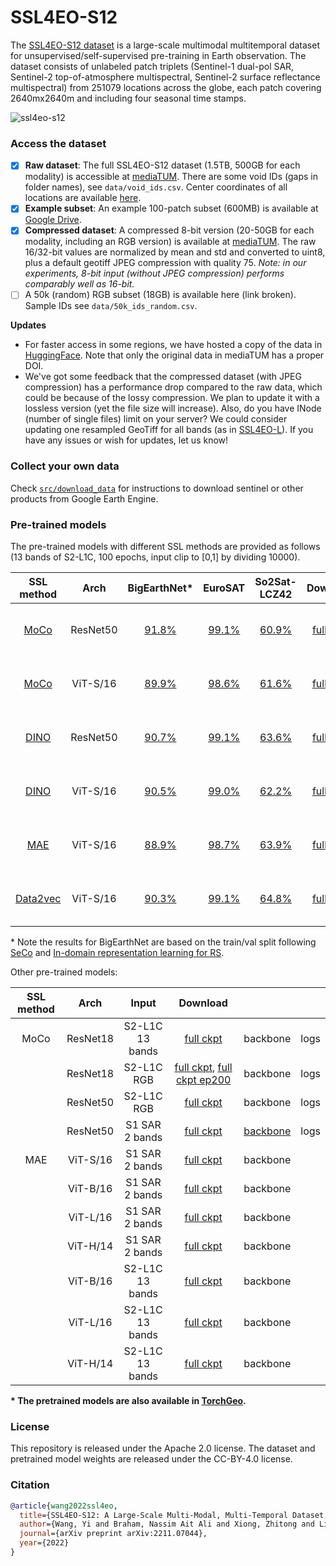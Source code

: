 # SSL4EO-S12
The [SSL4EO-S12 dataset](https://arxiv.org/abs/2211.07044) is a large-scale multimodal multitemporal dataset for unsupervised/self-supervised pre-training in Earth observation. The dataset consists of unlabeled patch triplets (Sentinel-1 dual-pol SAR, Sentinel-2 top-of-atmosphere multispectral, Sentinel-2 surface reflectance multispectral) from 251079 locations across the globe, each patch covering 2640mx2640m and including four seasonal time stamps.

![ssl4eo-s12](assets/hello.png)

### Access the dataset
- [x] **Raw dataset**: The full SSL4EO-S12 dataset (1.5TB, 500GB for each modality) is accessible at [mediaTUM](https://mediatum.ub.tum.de/1660427). There are some void IDs (gaps in folder names), see `data/void_ids.csv`. Center coordinates of all locations are available [here](https://drive.google.com/file/d/1RyJnGznSbMparS88BhHkXxETf0K-qYqI/view?usp=sharing).
- [x] **Example subset**: An example 100-patch subset (600MB) is available at [Google Drive](https://drive.google.com/file/d/1sRWcYbaWs-efXza6kw03GlJQdZHq5iRN/view?usp=sharing).
- [x] **Compressed dataset**: A compressed 8-bit version (20-50GB for each modality, including an RGB version) is available at [mediaTUM](https://mediatum.ub.tum.de/1702379). The raw 16/32-bit values are normalized by mean and std and converted to uint8, plus a default geotiff JPEG compression with quality 75. *Note: in our experiments, 8-bit input (without JPEG compression) performs comparably well as 16-bit.*
- [ ] A 50k (random) RGB subset (18GB) is available here (link broken). Sample IDs see `data/50k_ids_random.csv`.

**Updates**
- For faster access in some regions, we have hosted a copy of the data in [HuggingFace](https://huggingface.co/datasets/wangyi111/SSL4EO-S12). Note that only the original data in mediaTUM has a proper DOI.
- We've got some feedback that the compressed dataset (with JPEG compression) has a performance drop compared to the raw data, which could be because of the lossy compression. We plan to update it with a lossless version (yet the file size will increase). Also, do you have INode (number of single files) limit on your server? We could consider updating one resampled GeoTiff for all bands (as in [SSL4EO-L](https://arxiv.org/abs/2306.09424)). If you have any issues or wish for updates, let us know!

### Collect your own data
Check [`src/download_data`](src/download_data) for instructions to download sentinel or other products from Google Earth Engine.


### Pre-trained models
The pre-trained models with different SSL methods are provided as follows (13 bands of S2-L1C, 100 epochs, input clip to [0,1] by dividing 10000).


| SSL method |   Arch   | BigEarthNet* | EuroSAT | So2Sat-LCZ42 |                                                   Download                                                  |          |      | Usage |
|:----------:|:--------:|:-----------:|:-------:|:------------:|:-----------------------------------------------------------------------------------------------------------:|:--------:|:----:|:----:|
|    [MoCo](https://github.com/facebookresearch/moco)    | ResNet50 |    [91.8%](src/benchmark/transfer_classification/scripts/benchmark/srun_ft_moco_rn50_s2c_BE.sh)    |  [99.1%](src/benchmark/transfer_classification/scripts/benchmark/srun_ft_moco_rn50_s2c_EU.sh)  |     [60.9%](src/benchmark/transfer_classification/scripts/benchmark/srun_ft_moco_vits16_s2c_SS.sh)    |    [full ckpt](https://drive.google.com/file/d/1OrtPfG2wkO05bimstQ_T9Dza8z3zp8i-/view?usp=sharing)    | [backbone](https://drive.google.com/file/d/1MAe3dCW4hPasSaBMZAVkJVX80LONkrLY/view?usp=sharing) | [logs](https://drive.google.com/file/d/1G66pdvJmeD6Rc-OZdOKA1h2Vnvq_0nnt/view?usp=sharing) | [define model](https://github.com/zhu-xlab/SSL4EO-S12/blob/d2868adfada65e40910bfcedfc49bc3b20df2248/src/benchmark/transfer_classification/linear_BE_moco.py#L228-L236), [load weights](https://github.com/zhu-xlab/SSL4EO-S12/blob/d2868adfada65e40910bfcedfc49bc3b20df2248/src/benchmark/transfer_classification/linear_BE_moco.py#L248-L276) |
|    [MoCo](https://github.com/facebookresearch/moco-v3)        | ViT-S/16 |    [89.9%](src/benchmark/transfer_classification/scripts/benchmark/srun_ft_moco_vits16_s2c_BE.sh)    |  [98.6%](src/benchmark/transfer_classification/scripts/benchmark/srun_ft_moco_vits16_s2c_EU.sh)  |     [61.6%](src/benchmark/transfer_classification/scripts/benchmark/srun_ft_moco_vits16_s2c_SS.sh)    |   [full ckpt](https://drive.google.com/file/d/1Tx07L6OilkfcgE2HWiSXHRmRepCPdn6V/view?usp=sharing)   | [backbone](https://drive.google.com/file/d/1LREGuI6w7Gq6Xm0jFQdxxtp8QkmLvJWk/view?usp=sharing) | [logs](https://drive.google.com/file/d/1f05B85T4Y2-RntfAw42uICKm9mwilHXF/view?usp=sharing) | [define model](https://github.com/zhu-xlab/SSL4EO-S12/blob/1a668f76fd46762a19780293675a6e23e5204e72/src/benchmark/transfer_classification/linear_BE_moco_v3.py#L182-L184), [load weights](https://github.com/zhu-xlab/SSL4EO-S12/blob/1a668f76fd46762a19780293675a6e23e5204e72/src/benchmark/transfer_classification/linear_BE_moco_v3.py#L199-L220) |
|    [DINO](https://github.com/facebookresearch/dino)    | ResNet50 |    [90.7%](src/benchmark/transfer_classification/scripts/benchmark/srun_ft_dino_rn50_s2c_BE.sh)    |  [99.1%](src/benchmark/transfer_classification/scripts/benchmark/srun_ft_dino_rn50_s2c_EU.sh)  |     [63.6%](src/benchmark/transfer_classification/scripts/benchmark/srun_ft_dino_rn50_s2c_SS.sh)    |    [full ckpt](https://drive.google.com/file/d/1iSHHp_cudPjZlshqWXVZj5TK74P32a2q/view?usp=sharing)    | [backbone](https://drive.google.com/file/d/1B4o_NvY7O6fJrvsOUR-7QzLYNpRL1ieA/view?usp=sharing) | [logs](https://drive.google.com/file/d/1VxjT-3n1ckbvnlsF81jZwmm9Wvb3YX0H/view?usp=sharing) | [define model](https://github.com/zhu-xlab/SSL4EO-S12/blob/1a668f76fd46762a19780293675a6e23e5204e72/src/benchmark/transfer_classification/linear_BE_dino.py#L57-L61), [load weights](https://github.com/zhu-xlab/SSL4EO-S12/blob/1a668f76fd46762a19780293675a6e23e5204e72/src/benchmark/transfer_classification/models/dino/utils.py#L92-L103) |
|   [DINO](https://github.com/facebookresearch/dino)         | ViT-S/16 |    [90.5%](src/benchmark/transfer_classification/scripts/benchmark/srun_ft_dino_vits16_s2_BE.sh)    |  [99.0%](src/benchmark/transfer_classification/scripts/benchmark/srun_ft_dino_vits16_s2c_EU.sh)  |     [62.2%](src/benchmark/transfer_classification/scripts/benchmark/srun_ft_dino_vits16_s2c_SS.sh)    |   [full ckpt](https://drive.google.com/file/d/1CseO5vvMReGlAulm5o4ZgbjUgj8VlAH7/view?usp=sharing)   | [backbone](https://drive.google.com/file/d/1kjQWfPRI5z43EmRkw5fzgHU01hB7E_4H/view?usp=sharing) | [logs](https://drive.google.com/file/d/1eeKrKFMa6akGyXugBRF6-rJ7oTIeZAno/view?usp=sharing) | [define model](https://github.com/zhu-xlab/SSL4EO-S12/blob/1a668f76fd46762a19780293675a6e23e5204e72/src/benchmark/transfer_classification/linear_BE_dino.py#L53-L55), [load weights](https://github.com/zhu-xlab/SSL4EO-S12/blob/1a668f76fd46762a19780293675a6e23e5204e72/src/benchmark/transfer_classification/models/dino/utils.py#L92-L103) |
|     [MAE](https://github.com/facebookresearch/mae)    | ViT-S/16 |    [88.9%](src/benchmark/transfer_classification/scripts/benchmark/srun_ft_mae_vits16_s2c_BE.sh)    |  [98.7%](src/benchmark/transfer_classification/scripts/benchmark/srun_ft_mae_vits16_s2c_EU.sh)  |     [63.9%](src/benchmark/transfer_classification/scripts/benchmark/srun_ft_mae_vits16_s2c_SS.sh)    |    [full ckpt](https://drive.google.com/file/d/1QTBKl1asxgQCNd6bO2azXZNPfoQ3Sazv/view?usp=sharing)   | [backbone](https://drive.google.com/file/d/1hdie-7orFnj5Q1E1C2BudqwQCvMk3Fza/view?usp=sharing) | [logs](https://drive.google.com/file/d/1uJojq9q_fKMdD6cO1YXCPguZYEmfj35s/view?usp=sharing) | [define model](https://github.com/zhu-xlab/SSL4EO-S12/blob/1a668f76fd46762a19780293675a6e23e5204e72/src/benchmark/transfer_classification/linear_BE_mae.py#L232-L236), [load weights](https://github.com/zhu-xlab/SSL4EO-S12/blob/1a668f76fd46762a19780293675a6e23e5204e72/src/benchmark/transfer_classification/linear_BE_mae.py#L238-L259) |
|  [Data2vec](https://github.com/facebookresearch/fairseq/tree/main/examples/data2vec)  | ViT-S/16 |    [90.3%](src/benchmark/transfer_classification/scripts/benchmark/ft_data2vec_vit16_s2c_BE_100.sh)    |  [99.1%](src/benchmark/transfer_classification/scripts/benchmark/ft_data2vec_vits16_s2c_EU_100.sh)  |     [64.8%](src/benchmark/transfer_classification/scripts/benchmark/lc_data2vec_vits16_s2c_SS_100.sh)    | [full ckpt](https://drive.google.com/file/d/1VbIGBwzZYndv4v1vx9FiD6IP-YwsHEns/view?usp=sharing) | [backbone](https://drive.google.com/file/d/1YecuYPAxl1NIzLmsmdbUROjCb5g0t80l/view?usp=sharing) | logs | [define model](https://github.com/zhu-xlab/SSL4EO-S12/blob/1a668f76fd46762a19780293675a6e23e5204e72/src/benchmark/transfer_classification/linear_BE_data2vec.py#L372-L390), [load weights](https://github.com/zhu-xlab/SSL4EO-S12/blob/1a668f76fd46762a19780293675a6e23e5204e72/src/benchmark/transfer_classification/linear_BE_data2vec.py#L406-L553) |

\* Note the results for BigEarthNet are based on the train/val split following [SeCo](https://github.com/ServiceNow/seasonal-contrast/blob/8285173ec205b64bc3e53b880344dd6c3f79fa7a/datasets/bigearthnet_dataset.py#L119) and [In-domain representation learning for RS](https://github.com/google-research/google-research/tree/master/remote_sensing_representations).

Other pre-trained models:

| SSL method |   Arch   | Input |                                                           Download                                                           |          |      |
|:----------:|:--------:|:----------------:|:----------------------------------------------------------------------------------------------------------------------------:|:--------:|:----:|
|    MoCo    | ResNet18 | S2-L1C 13 bands      |             [full ckpt](https://drive.google.com/file/d/1iWLm7ljQ6tKZiVp47pJUPDe3Un0BUd9o/view?usp=sharing)            | backbone | logs |
|            | ResNet18 | S2-L1C RGB            | [full ckpt](https://drive.google.com/file/d/1HfgXS5VpQA39k8mFrWMbHvYwuT_j6Mbi/view?usp=sharing), [full ckpt ep200](https://drive.google.com/file/d/1U_m39Owahk15Vg1uL1MYbPAmAyUWBKfI/view?usp=sharing) | backbone | logs |
|            | ResNet50 | S2-L1C RGB            |             [full ckpt](https://drive.google.com/file/d/1UEpA9sOcA47W0cmwQhkSeXfQxrL-EcJB/view?usp=sharing)            | backbone | logs |
|            | ResNet50 | S1 SAR 2 bands            |             [full ckpt](https://drive.google.com/file/d/1gjTTWikf1qORJyFifWD1ksk9HzezqQ0b/view?usp=sharing)            | [backbone](https://drive.google.com/file/d/1E5MvVI1SnQneQXe37QAWx_B6aoTiSN24/view?usp=sharing) | logs |
| MAE |        ViT-S/16 | S1 SAR 2 bands | [full ckpt](https://huggingface.co/wangyi111/SSL4EO-S12/resolve/main/B2_vits16_mae_ep99.pth) | backbone  |
|     |        ViT-B/16 | S1 SAR 2 bands | [full ckpt](https://huggingface.co/wangyi111/SSL4EO-S12/resolve/main/B2_vitb16_mae_ep99.pth) | backbone  |
|     |        ViT-L/16 | S1 SAR 2 bands | [full ckpt](https://huggingface.co/wangyi111/SSL4EO-S12/resolve/main/B2_vitl16_mae_ep99.pth) | backbone  |
|     |        ViT-H/14 | S1 SAR 2 bands | [full ckpt](https://huggingface.co/wangyi111/SSL4EO-S12/resolve/main/B2_vith14_mae_ep199.pth) | backbone  |
|     |        ViT-B/16 | S2-L1C 13 bands | [full ckpt](https://huggingface.co/wangyi111/SSL4EO-S12/resolve/main/B13_vitb16_mae_ep99.pth) | backbone |
|     |        ViT-L/16 | S2-L1C 13 bands | [full ckpt](https://huggingface.co/wangyi111/SSL4EO-S12/resolve/main/B13_vitl16_mae_ep99.pth) | backbone |
|     |        ViT-H/14 | S2-L1C 13 bands | [full ckpt](https://huggingface.co/wangyi111/SSL4EO-S12/resolve/main/B13_vith14_mae_ep199.pth) | backbone |

**\* The pretrained models are also available in [TorchGeo](https://github.com/microsoft/torchgeo).**

### License
This repository is released under the Apache 2.0 license. The dataset and pretrained model weights are released under the CC-BY-4.0 license.


### Citation
```BibTeX
@article{wang2022ssl4eo,
  title={SSL4EO-S12: A Large-Scale Multi-Modal, Multi-Temporal Dataset for Self-Supervised Learning in Earth Observation},
  author={Wang, Yi and Braham, Nassim Ait Ali and Xiong, Zhitong and Liu, Chenying and Albrecht, Conrad M and Zhu, Xiao Xiang},
  journal={arXiv preprint arXiv:2211.07044},
  year={2022}
}
```
